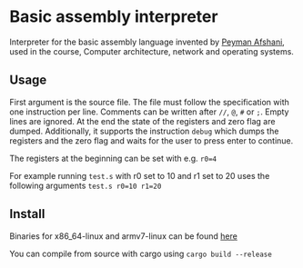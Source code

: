 # Basic assembly interpreter

Interpreter for the basic assembly language invented by [Peyman Afshani](https://pure.au.dk/portal/da/persons/peyman%40cs.au.dk), used in the course, Computer architecture, network and operating systems.

## Usage
First argument is the source file. The file must follow the specification with one instruction per line. Comments can be written after `//`, `@`, `#` or `;`. Empty lines are ignored. At the end the state of the registers and zero flag are dumped. Additionally, it supports the instruction `debug` which dumps the registers and the zero flag and waits for the user to press enter to continue.

The registers at the beginning can be set with e.g. `r0=4`

For example running `test.s` with r0 set to 10 and r1 set to 20 uses the following arguments `test.s r0=10 r1=20`

## Install
Binaries for x86_64-linux and armv7-linux can be found [here](https://github.com/Daniel-Anker-Hermansen/basic_asm_interpreter/releases/tag/v1.1.1)

You can compile from source with cargo using `cargo build --release`
